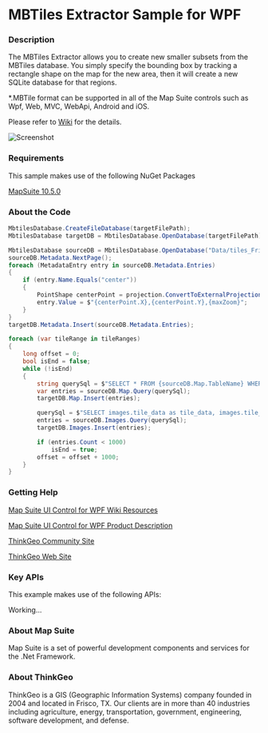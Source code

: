 # MBTiles Extractor Sample for WPF

### Description

The MBTiles Extractor allows you to create new smaller subsets from the MBTiles database. You simply specify the bounding box by tracking a rectangle shape on the map for the new area, then it will create a new SQLite database for that regions. 

*.MBTile format can be supported in all of the Map Suite controls such as Wpf, Web, MVC, WebApi, Android and iOS.

Please refer to [Wiki](https://wiki.thinkgeo.com/wiki/map_suite_desktop_for_wpf) for the details.

![Screenshot](https://github.com/ThinkGeo/MBTilesExtractorSample-ForWpf/blob/master/Screenshot.gif)

### Requirements
This sample makes use of the following NuGet Packages

[MapSuite 10.5.0](https://www.nuget.org/packages?q=ThinkGeo)

### About the Code
```csharp
MbtilesDatabase.CreateFileDatabase(targetFilePath);
MbtilesDatabase targetDB = MbtilesDatabase.OpenDatabase(targetFilePath);

MbtilesDatabase sourceDB = MbtilesDatabase.OpenDatabase("Data/tiles_Frisco.mbtiles");
sourceDB.Metadata.NextPage();
foreach (MetadataEntry entry in sourceDB.Metadata.Entries)
{
    if (entry.Name.Equals("center"))
    {
        PointShape centerPoint = projection.ConvertToExternalProjection(bbox).GetCenterPoint();
        entry.Value = $"{centerPoint.X},{centerPoint.Y},{maxZoom}";
    }
}
targetDB.Metadata.Insert(sourceDB.Metadata.Entries);

foreach (var tileRange in tileRanges)
{
    long offset = 0;
    bool isEnd = false;
    while (!isEnd)
    {
        string querySql = $"SELECT * FROM {sourceDB.Map.TableName} WHERE " + ConvetToSqlString(tileRange) + $" LIMI {offset},{offset + 1000}";
        var entries = sourceDB.Map.Query(querySql);
        targetDB.Map.Insert(entries);

        querySql = $"SELECT images.tile_data as tile_data, images.tile_id as tile_id FROM{sourceDB.Images.TableName} WHERE images.tile_id IN ( SELECT {Map.TileIdColumnName} FROM{sourceDB.Map.TableName} WHERE " + ConvetToSqlString(tileRange) + ")";
        entries = sourceDB.Images.Query(querySql);
        targetDB.Images.Insert(entries);

        if (entries.Count < 1000)
            isEnd = true;
        offset = offset + 1000;
    }
}
```
### Getting Help

[Map Suite UI Control for WPF Wiki Resources](https://wiki.thinkgeo.com/wiki/map_suite_desktop_for_wpf)

[Map Suite UI Control for WPF Product Description](https://thinkgeo.com/gis-ui-desktop#platforms)

[ThinkGeo Community Site](http://community.thinkgeo.com/)

[ThinkGeo Web Site](http://www.thinkgeo.com)

### Key APIs
This example makes use of the following APIs:

Working...


### About Map Suite
Map Suite is a set of powerful development components and services for the .Net Framework.

### About ThinkGeo
ThinkGeo is a GIS (Geographic Information Systems) company founded in 2004 and located in Frisco, TX. Our clients are in more than 40 industries including agriculture, energy, transportation, government, engineering, software development, and defense.

